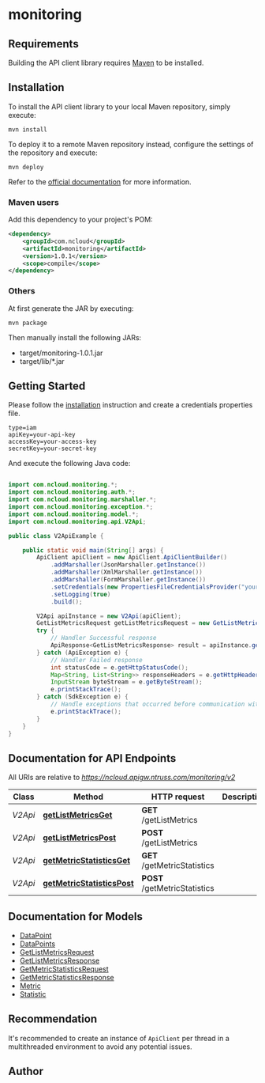 # monitoring

## Requirements

Building the API client library requires [Maven](https://maven.apache.org/) to be installed.

## Installation

To install the API client library to your local Maven repository, simply execute:

```shell
mvn install
```

To deploy it to a remote Maven repository instead, configure the settings of the repository and execute:

```shell
mvn deploy
```

Refer to the [official documentation](https://maven.apache.org/plugins/maven-deploy-plugin/usage.html) for more information.

### Maven users

Add this dependency to your project's POM:

```xml
<dependency>
	<groupId>com.ncloud</groupId>
	<artifactId>monitoring</artifactId>
	<version>1.0.1</version>
	<scope>compile</scope>
</dependency>
```

### Others

At first generate the JAR by executing:

	mvn package

Then manually install the following JARs:

* target/monitoring-1.0.1.jar
* target/lib/*.jar

## Getting Started

Please follow the [installation](#installation) instruction and create a credentials properties file.

```
type=iam
apiKey=your-api-key
accessKey=your-access-key
secretKey=your-secret-key
```

And execute the following Java code:

```java

import com.ncloud.monitoring.*;
import com.ncloud.monitoring.auth.*;
import com.ncloud.monitoring.marshaller.*;
import com.ncloud.monitoring.exception.*;
import com.ncloud.monitoring.model.*;
import com.ncloud.monitoring.api.V2Api;

public class V2ApiExample {

	public static void main(String[] args) {
		ApiClient apiClient = new ApiClient.ApiClientBuilder()
			.addMarshaller(JsonMarshaller.getInstance())
			.addMarshaller(XmlMarshaller.getInstance())
			.addMarshaller(FormMarshaller.getInstance())
			.setCredentials(new PropertiesFileCredentialsProvider("your-credentials-properties-file").getCredentials())
			.setLogging(true)
			.build();

		V2Api apiInstance = new V2Api(apiClient);
		GetListMetricsRequest getListMetricsRequest = new GetListMetricsRequest(); // GetListMetricsRequest | getListMetricsRequest
		try {
			// Handler Successful response
			ApiResponse<GetListMetricsResponse> result = apiInstance.getListMetricsGet(getListMetricsRequest);
		} catch (ApiException e) {
			// Handler Failed response
			int statusCode = e.getHttpStatusCode();
			Map<String, List<String>> responseHeaders = e.getHttpHeaders();
			InputStream byteStream = e.getByteStream();
			e.printStackTrace();
		} catch (SdkException e) {
			// Handle exceptions that occurred before communication with the server
			e.printStackTrace();
		}
	}
}

```

## Documentation for API Endpoints

All URIs are relative to *https://ncloud.apigw.ntruss.com/monitoring/v2*

Class | Method | HTTP request | Description
------------ | ------------- | ------------- | -------------
*V2Api* | [**getListMetricsGet**](docs/V2Api.md#getListMetricsGet) | **GET** /getListMetrics | 
*V2Api* | [**getListMetricsPost**](docs/V2Api.md#getListMetricsPost) | **POST** /getListMetrics | 
*V2Api* | [**getMetricStatisticsGet**](docs/V2Api.md#getMetricStatisticsGet) | **GET** /getMetricStatistics | 
*V2Api* | [**getMetricStatisticsPost**](docs/V2Api.md#getMetricStatisticsPost) | **POST** /getMetricStatistics | 


## Documentation for Models

 - [DataPoint](docs/DataPoint.md)
 - [DataPoints](docs/DataPoints.md)
 - [GetListMetricsRequest](docs/GetListMetricsRequest.md)
 - [GetListMetricsResponse](docs/GetListMetricsResponse.md)
 - [GetMetricStatisticsRequest](docs/GetMetricStatisticsRequest.md)
 - [GetMetricStatisticsResponse](docs/GetMetricStatisticsResponse.md)
 - [Metric](docs/Metric.md)
 - [Statistic](docs/Statistic.md)


## Recommendation

It's recommended to create an instance of `ApiClient` per thread in a multithreaded environment to avoid any potential issues.

## Author



